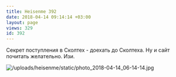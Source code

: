 ```yaml
---
title: Heisenme 392
date: 2018-04-14 09:14:14 +03:00
layout: page
views: 329
id: 392
---
```


Секрет поступления в Сколтех - доехать до Сколтеха. Ну и сайт почитать желательно. Изи.



![/uploads/heisenme/static/photo_2018-04-14_06-14-14.jpg](/uploads/heisenme/static/photo_2018-04-14_06-14-14.jpg)
